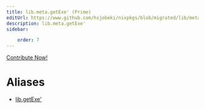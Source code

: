 ```yaml
---
title: lib.meta.getExe' (Prime)
editUrl: https://www.github.com/hsjobeki/nixpkgs/blob/migrated/lib/meta.nix#L211C13
description: lib.meta.getExe'
sidebar:

    order: 7
---
```


<a href="https://www.github.com/hsjobeki/nixpkgs/blob/migrated/lib/meta.nix#L211C13">Contribute Now!</a>


# Aliases

- [lib.getExe'](/nix-doc-comments/reference/lib/lib-getexe' (prime))


